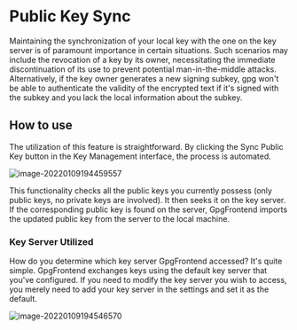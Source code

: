 # Public Key Sync

Maintaining the synchronization of your local key with the one on the key server
is of paramount importance in certain situations. Such scenarios may include the
revocation of a key by its owner, necessitating the immediate discontinuation of
its use to prevent potential man-in-the-middle attacks. Alternatively, if the
key owner generates a new signing subkey, gpg won't be able to authenticate the
validity of the encrypted text if it's signed with the subkey and you lack the
local information about the subkey.

## How to use

The utilization of this feature is straightforward. By clicking the Sync Public
Key button in the Key Management interface, the process is automated.

![image-20220109194459557](https://image.cdn.bktus.com/i/2023/11/16/e2129464-6bd7-3fd4-e359-3a1f7a25bfd6.webp)

This functionality checks all the public keys you currently possess (only public
keys, no private keys are involved). It then seeks it on the key server. If the
corresponding public key is found on the server, GpgFrontend imports the updated
public key from the server to the local machine.

### Key Server Utilized

How do you determine which key server GpgFrontend accessed? It's quite simple.
GpgFrontend exchanges keys using the default key server that you've configured.
If you need to modify the key server you wish to access, you merely need to add
your key server in the settings and set it as the default.

![image-20220109194546570](https://image.cdn.bktus.com/i/2023/11/16/9bcac7e1-e058-84a0-520b-039c64eb3443.webp)
